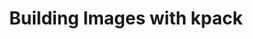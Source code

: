 ---
title: Building Images with kpack
description: Learn how kpack can help you build images securely and efficiently.
summary: Learn how kpack can help you build images securely and efficiently.
lab: lab-kpack
length: 15
logo: "images/workshops/logo-kubernetes.svg"
tags:
- Microservices
- Kubernetes
- Spring Boot
- Docker
- kpack
weight: 7
---